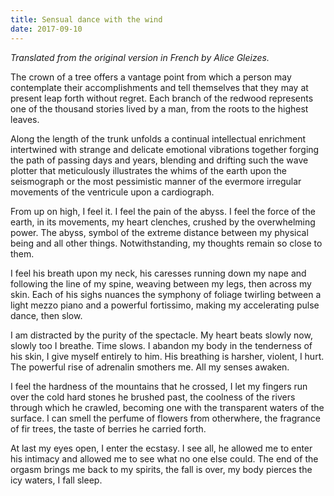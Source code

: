 ```yaml
---
title: Sensual dance with the wind
date: 2017-09-10
---
```


*Translated from the original version in French by Alice Gleizes.*

The crown of a tree offers a vantage point from which a person may contemplate their accomplishments and tell themselves that they may at present leap forth without regret.  Each branch of the redwood represents one of the thousand stories lived by a man, from the roots to the highest leaves.

Along the length of the trunk unfolds a continual intellectual enrichment intertwined with strange and delicate emotional vibrations together forging the path of passing days and years, blending and drifting such the wave plotter that meticulously illustrates the whims of the earth upon the seismograph or the most pessimistic manner of the evermore irregular movements of the ventricule upon a cardiograph.

From up on high, I feel it.  I feel the pain of the abyss.  I feel the force of the earth, in its movements, my heart clenches, crushed by the overwhelming power.
The abyss, symbol of the extreme distance between my physical being and all other things.  Notwithstanding, my thoughts remain so close to them.

I feel his breath upon my neck, his caresses running down my nape and following the line of my spine, weaving between my legs, then across my skin.
Each of his sighs nuances the symphony of foliage twirling between a light mezzo piano and a powerful fortissimo, making my accelerating pulse dance, then slow.

I am distracted by the purity of the spectacle.  My heart beats slowly now, slowly too I breathe.  Time slows.  I abandon my body in the tenderness of his skin, I give myself entirely to him.
His breathing is harsher, violent, I hurt.  The powerful rise of adrenalin smothers me.  All my senses awaken.

I feel the hardness of the mountains that he crossed, I let my fingers run over the cold hard stones he brushed past, the coolness of the rivers through which he crawled, becoming one with the transparent waters of the surface.  I can smell the perfume of flowers from otherwhere, the fragrance of fir trees, the taste of berries he carried forth.

At last my eyes open, I enter the ecstasy.  I see all, he allowed me to enter his intimacy and allowed me to see what no one else could.  The end of the orgasm brings me back to my spirits, the fall is over, my body pierces the icy waters, I fall sleep.
